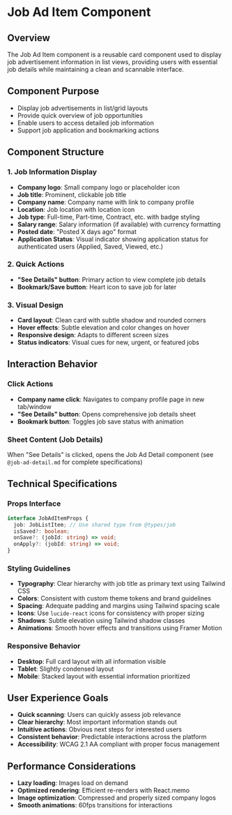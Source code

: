 # Job Ad Item Component

## Overview
The Job Ad Item component is a reusable card component used to display job advertisement information in list views, providing users with essential job details while maintaining a clean and scannable interface.

## Component Purpose
- Display job advertisements in list/grid layouts
- Provide quick overview of job opportunities
- Enable users to access detailed job information
- Support job application and bookmarking actions

## Component Structure

### 1. Job Information Display
- **Company logo**: Small company logo or placeholder icon
- **Job title**: Prominent, clickable job title
- **Company name**: Company name with link to company profile
- **Location**: Job location with location icon
- **Job type**: Full-time, Part-time, Contract, etc. with badge styling
- **Salary range**: Salary information (if available) with currency formatting
- **Posted date**: "Posted X days ago" format
- **Application Status**: Visual indicator showing application status for authenticated users (Applied, Saved, Viewed, etc.)

### 2. Quick Actions
- **"See Details" button**: Primary action to view complete job details
- **Bookmark/Save button**: Heart icon to save job for later

### 3. Visual Design
- **Card layout**: Clean card with subtle shadow and rounded corners
- **Hover effects**: Subtle elevation and color changes on hover
- **Responsive design**: Adapts to different screen sizes
- **Status indicators**: Visual cues for new, urgent, or featured jobs

## Interaction Behavior

### Click Actions
- **Company name click**: Navigates to company profile page in new tab/window
- **"See Details" button**: Opens comprehensive job details sheet
- **Bookmark button**: Toggles job save status with animation

### Sheet Content (Job Details)
When "See Details" is clicked, opens the Job Ad Detail component (see `@job-ad-detail.md` for complete specifications)

## Technical Specifications

### Props Interface
```typescript
interface JobAdItemProps {
  job: JobListItem; // Use shared type from @types/job
  isSaved?: boolean;
  onSave?: (jobId: string) => void;
  onApply?: (jobId: string) => void;
}
```

### Styling Guidelines
- **Typography**: Clear hierarchy with job title as primary text using Tailwind CSS
- **Colors**: Consistent with custom theme tokens and brand guidelines
- **Spacing**: Adequate padding and margins using Tailwind spacing scale
- **Icons**: Use `lucide-react` icons for consistency with proper sizing
- **Shadows**: Subtle elevation using Tailwind shadow classes
- **Animations**: Smooth hover effects and transitions using Framer Motion

### Responsive Behavior
- **Desktop**: Full card layout with all information visible
- **Tablet**: Slightly condensed layout
- **Mobile**: Stacked layout with essential information prioritized

## User Experience Goals
- **Quick scanning**: Users can quickly assess job relevance
- **Clear hierarchy**: Most important information stands out
- **Intuitive actions**: Obvious next steps for interested users
- **Consistent behavior**: Predictable interactions across the platform
- **Accessibility**: WCAG 2.1 AA compliant with proper focus management

## Performance Considerations
- **Lazy loading**: Images load on demand
- **Optimized rendering**: Efficient re-renders with React.memo
- **Image optimization**: Compressed and properly sized company logos
- **Smooth animations**: 60fps transitions for interactions